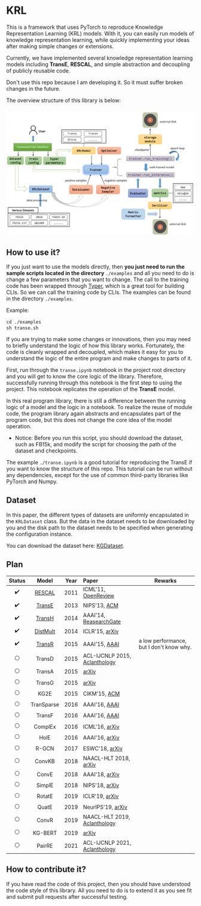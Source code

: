 # KRL

This is a framework that uses PyTorch to reproduce Knowledge Representation Learning (KRL) models. With it, you can easily run models of knowledge representation learning, while quickly implementing your ideas after making simple changes or extensions.

Currently, we have implemented several knowledge representation learning models including **TransE**, **RESCAL**, and simple abstraction and decoupling of publicly reusable code.

Don't use this repo because I am developing it. So it must suffer broken changes in the future.

The overview structure of this library is below:

<h3 align="center">
    <img src="images/structure.png">
</h3>


## How to use it?

If you just want to use the models directly, then **you just need to run the sample scripts located in the directory** `./examples` and all you need to do is change a few parameters that you want to change. The call to the training code has been wrapped through [Typer](https://typer.tiangolo.com/), which is a great tool for building CLIs. So we can call the training code by CLIs. The examples can be found in the directory `./examples`.

Example:

```shell
cd ./examples
sh transe.sh
```

If you are trying to make some changes or innovations, then you may need to briefly understand the logic of how this library works. Fortunately, the code is cleanly wrapped and decoupled, which makes it easy for you to understand the logic of the entire program and make changes to parts of it.

First, run through the `transe.ipynb` notebook in the project root directory and you will get to know the core logic of the library. Therefore, successfully running through this notebook is the first step to using the project.
This notebook replicates the operation of the **TransE** model.

In this real program library, there is still a difference between the running logic of a model and the logic in a notebook. To realize the reuse of module code, the program library again abstracts and encapsulates part of the program code, but this does not change the core idea of the model operation.


+ Notice: Before you run this script, you should download the dataset, such as FB15k, and modify the script for choosing the path of the dataset and checkpoints.

The example `./transe.ipynb` is a good tutorial for reproducing the TransE if you want to know the structure of this repo. This tutorial can be run without any dependencies, except for the use of common third-party libraries like PyTorch and Numpy.

## Dataset

In this paper, the different types of datasets are uniformly encapsulated in the `KRLDataset` class. But the data in the dataset needs to be downloaded by you and the disk path to the dataset needs to be specified when generating the configuration instance.

You can download the dataset here: [KGDataset](https://github.com/ZhenfengLei/KGDatasets).


## Plan

| Status |  Model   | Year | Paper  | Rewarks |
|  :----:  | :----:  | :----: | :--- | --- |
| :heavy_check_mark:  | [RESCAL](/krl/models/RESCAL.py) | 2011 | ICML'11, [OpenReview](https://openreview.net/forum?id=H14QEiZ_WS) | |
| :heavy_check_mark:  | [TransE](/krl/models/TransE.py) | 2013 | NIPS'13, [ACM](http://dl.acm.org/doi/10.5555/2999792.2999923) | |
| :heavy_check_mark:  | [TransH](/krl/models/TransH.py) | 2014 | AAAI'14, [ReasearchGate](https://www.researchgate.net/publication/319207032_Knowledge_Graph_Embedding_by_Translating_on_Hyperplanes) | |
| :heavy_check_mark: | [DistMult](/krl/models/DistMult.py) | 2014 | ICLR'15, [arXiv](http://arxiv.org/abs/1412.6575) | |
| :heavy_check_mark: | [TransR](/krl/models/TransR.py) | 2015 | AAAI'15, [AAAI](https://ojs.aaai.org/index.php/AAAI/article/view/9491) | a low performance, but I don't know why. |
| :white_circle: | TransD | 2015 | ACL-IJCNLP 2015, [Aclanthology](https://aclanthology.org/P15-1067) | |
| :white_circle: | TransA | 2015 | [arXiv](https://arxiv.org/abs/1509.05490) |  |
| :white_circle: | TransG | 2015 | [arXiv](https://arxiv.org/abs/1509.05488) |  |
| :white_circle: | KG2E | 2015 | CIKM'15, [ACM](https://dl.acm.org/doi/10.1145/2806416.2806502) |  |
| :white_circle: | TranSparse | 2016 | AAAI'16, [AAAI](https://www.aaai.org/ocs/index.php/AAAI/AAAI16/paper/view/11982) | |
| :white_circle: | TransF | 2016 | AAAI'16, [AAAI](https://www.aaai.org/ocs/index.php/KR/KR16/paper/view/12887) | |
| :white_circle: | ComplEx | 2016 | ICML'16, [arXiv](http://arxiv.org/abs/1606.06357) | |
| :white_circle: | HolE | 2016 | AAAI'16, [arXiv](http://arxiv.org/abs/1510.04935) | |
| :white_circle: | R-GCN | 2017 | ESWC'18, [arXiv](http://arxiv.org/abs/1703.06103) | |
| :white_circle: | ConvKB | 2018 | NAACL-HLT 2018, [arXiv](http://arxiv.org/abs/1712.02121) | |
| :white_circle: | ConvE | 2018 | AAAI'18, [arXiv](http://arxiv.org/abs/1707.01476) | |
| :white_circle: | SimplE | 2018 | NIPS'18, [arXiv](http://arxiv.org/abs/1802.04868) | |
| :white_circle: | RotatE | 2019 | ICLR'19, [arXiv](http://arxiv.org/abs/1902.10197) | |
| :white_circle: | QuatE | 2019 | NeurIPS'19, [arXiv](http://arxiv.org/abs/1904.10281) | |
| :white_circle: | ConvR | 2019 | NAACL-HLT 2019, [Aclanthology](https://aclanthology.org/N19-1103) | |
| :white_circle: | KG-BERT | 2019 | [arXiv](http://arxiv.org/abs/1909.03193) | |
| :white_circle: | PairRE | 2021 | ACL-IJCNLP 2021, [Aclanthology](https://aclanthology.org/2021.acl-long.336) | |


## How to contribute it?

If you have read the code of this project, then you should have understood the code style of this library. All you need to do is to extend it as you see fit and submit pull requests after successful testing.
